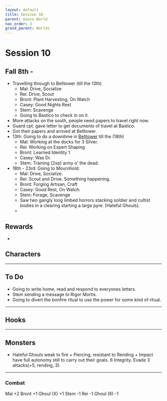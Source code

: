 ```yaml
---
layout: default
title: Session 10
parent: Goose World
nav_order: 3
grand_parent: Worlds
---
```

# Session 10

## Fall 8th -
* Travelling through to Belltower (till the 13th)
	* Mal: Drive, Socialize
	* Rei: Drive, Scout
	* Bront: Plant Harvesting, On Watch
	* Casey: Good Nights Rest
	* Stem: Scavenge
	* Going to Bastico to check in on it.
* More attacks on the south, people need papers to travel right now.
* Guard cpt. gave letter to get documents of travel at Bastico.
* Got their papers and arrived at Belltower.
* 13th: Going to do a downtime in [Belltower](Game/Worlds/Goose/Belltower) till the (18th)
	* Mal: Working at the docks for 3 Silver.
	* Rei: Working on Expert Shaping
	* Bront: Learned Identity 1
	* Casey: Was Dr.
	* Stem: Training (2xp) army o' the dead. 
* 18th - 23rd: Going to Mournhold:
	* Mal: Drive, Socialize.
	* Rei: Scout and Drive. Something happening.
	* Bront: Forging Artisan, Craft
	* Casey: Good Rest, On Watch.
	* Stem: Forage, Scavenge
	* Saw two gangly long limbed horrors stacking soldier and cultist bodies in a clearing starting a large pyre. (Hateful Ghouls).
	* 


## Rewards
* 

## Characters

 ---

## To Do
* Going to write home, read and respond to everyones letters.
* Stem sending a message to Rigor Mortis.
* Going to divert the bonfire ritual to use the power for some kind of ritual.


---

## Hooks

---

## Monsters
* Hateful Ghouls weak to fire + Piercing, resistant to Rending + Impact have full autonomy still to carry out their goals. 6 Integrity. Evade 3 attacks(+5, rending, 3).


---

### Combat
Mal +2
Bront +1
Ghoul (X) +1
Stem -1
Rei -1
Ghoul (6) -1

